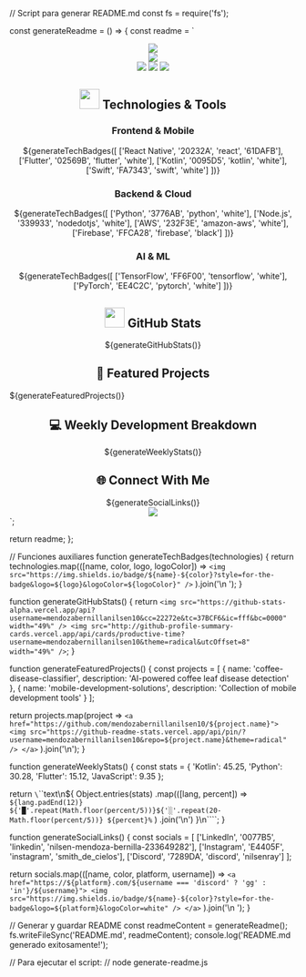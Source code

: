 // Script para generar README.md
const fs = require('fs');

const generateReadme = () => {
  const readme = `
<!-- Header Dinámico -->
<div align="center">
  <img src="https://capsule-render.vercel.app/api?type=venom&height=300&color=gradient&text=Nilsen%20Ray&desc=Full%20Stack%20Mobile%20Developer&animation=twinkling&fontSize=70&descSize=20&fontColor=ffffff&stroke=0000" />
</div>

<!-- Banner Animado -->
<div align="center">
  <img src="https://readme-typing-svg.herokuapp.com?font=Fira+Code&size=25&duration=3000&pause=1000&color=F70000&center=true&vCenter=true&random=false&width=600&height=100&lines=Mobile+Development+Expert+%F0%9F%93%B1;AI+%26+Machine+Learning+Enthusiast+%F0%9F%A4%96;Coffee+Disease+Classifier+%F0%9F%8C%BF;Innovating+Through+Code+%F0%9F%9A%80" />
</div>

<!-- Estadísticas en Tiempo Real -->
<div align="center">
  <img src="https://komarev.com/ghpvc/?username=mendozabernillanilsen10&style=for-the-badge&color=red" />
  <img src="https://img.shields.io/github/followers/mendozabernillanilsen10?style=for-the-badge&color=red" />
  <img src="https://img.shields.io/github/stars/mendozabernillanilsen10?style=for-the-badge&color=red" />
</div>

<!-- Tech Stack Moderno -->
<h2 align="center">
  <img src="https://media.giphy.com/media/HwBlFQZFcAoUcPHZdX/giphy.gif" width="35px"> 
  Technologies & Tools
</h2>

<div align="center">
  <!-- Frontend -->
  <h3>Frontend & Mobile</h3>
  ${generateTechBadges([
    ['React Native', '20232A', 'react', '61DAFB'],
    ['Flutter', '02569B', 'flutter', 'white'],
    ['Kotlin', '0095D5', 'kotlin', 'white'],
    ['Swift', 'FA7343', 'swift', 'white']
  ])}
  
  <!-- Backend -->
  <h3>Backend & Cloud</h3>
  ${generateTechBadges([
    ['Python', '3776AB', 'python', 'white'],
    ['Node.js', '339933', 'nodedotjs', 'white'],
    ['AWS', '232F3E', 'amazon-aws', 'white'],
    ['Firebase', 'FFCA28', 'firebase', 'black']
  ])}
  
  <!-- AI/ML -->
  <h3>AI & ML</h3>
  ${generateTechBadges([
    ['TensorFlow', 'FF6F00', 'tensorflow', 'white'],
    ['PyTorch', 'EE4C2C', 'pytorch', 'white']
  ])}
</div>

<!-- GitHub Stats -->
<div align="center">
  <h2><img src="https://media.giphy.com/media/iY8CRBdQXODJSCERIr/giphy.gif" width="35px"> GitHub Stats </h2>
  ${generateGitHubStats()}
</div>

<!-- Current Projects -->
<h2 align="center">🚀 Featured Projects</h2>
${generateFeaturedProjects()}

<!-- Weekly Development -->
<div align="center">
  <h2>💻 Weekly Development Breakdown</h2>
  ${generateWeeklyStats()}
</div>

<!-- Social Links -->
<div align="center">
  <h2>🌐 Connect With Me</h2>
  ${generateSocialLinks()}
</div>

<!-- Footer -->
<div align="center">
  <img src="https://capsule-render.vercel.app/api?type=shark&height=150&section=footer&text=Let's%20Create%20Something%20Amazing&fontSize=40&fontColor=fff&animation=fadeIn&color=gradient" />
</div>
`;

  return readme;
};

// Funciones auxiliares
function generateTechBadges(technologies) {
  return technologies.map(([name, color, logo, logoColor]) => 
    `<img src="https://img.shields.io/badge/${name}-${color}?style=for-the-badge&logo=${logo}&logoColor=${logoColor}" />`
  ).join('\n  ');
}

function generateGitHubStats() {
  return `<img src="https://github-stats-alpha.vercel.app/api?username=mendozabernillanilsen10&cc=22272e&tc=37BCF6&ic=fff&bc=0000" width="49%" />
  <img src="http://github-profile-summary-cards.vercel.app/api/cards/productive-time?username=mendozabernillanilsen10&theme=radical&utcOffset=8" width="49%" />`;
}

function generateFeaturedProjects() {
  const projects = [
    {
      name: 'coffee-disease-classifier',
      description: 'AI-powered coffee leaf disease detection'
    },
    {
      name: 'mobile-development-solutions',
      description: 'Collection of mobile development tools'
    }
  ];

  return projects.map(project => 
    `<a href="https://github.com/mendozabernillanilsen10/${project.name}">
      <img src="https://github-readme-stats.vercel.app/api/pin/?username=mendozabernillanilsen10&repo=${project.name}&theme=radical" />
    </a>`
  ).join('\n');
}

function generateWeeklyStats() {
  const stats = {
    'Kotlin': 45.25,
    'Python': 30.28,
    'Flutter': 15.12,
    'JavaScript': 9.35
  };

  return `\`\`\`text\n${
    Object.entries(stats)
      .map(([lang, percent]) => 
        `${lang.padEnd(12)} ${'█'.repeat(Math.floor(percent/5))}${'░'.repeat(20-Math.floor(percent/5))} ${percent}%`
      )
      .join('\n')
  }\n\`\`\``;
}

function generateSocialLinks() {
  const socials = [
    ['LinkedIn', '0077B5', 'linkedin', 'nilsen-mendoza-bernilla-233649282'],
    ['Instagram', 'E4405F', 'instagram', 'smith_de_cielos'],
    ['Discord', '7289DA', 'discord', 'nilsenray']
  ];

  return socials.map(([name, color, platform, username]) =>
    `<a href="https://${platform}.com/${username === 'discord' ? 'gg' : 'in'}/${username}">
      <img src="https://img.shields.io/badge/${name}-${color}?style=for-the-badge&logo=${platform}&logoColor=white" />
    </a>`
  ).join('\n  ');
}

// Generar y guardar README
const readmeContent = generateReadme();
fs.writeFileSync('README.md', readmeContent);
console.log('README.md generado exitosamente!');

// Para ejecutar el script:
// node generate-readme.js
